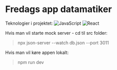 # Fredags app datamatiker

Teknologier i projektet: 
![JavaScript](https://img.shields.io/badge/JavaScript-%23F7DF1E?style=flat-square&logo=javascript&logoColor=black)
![React](https://img.shields.io/badge/React-%2361DAFB?style=flat-square&logo=react&logoColor=white)



Hvis man vil starte mock server - cd til src folder:
> npx json-server --watch db.json --port 3011

Hvis man vil køre appen lokalt:
> npm run dev           
